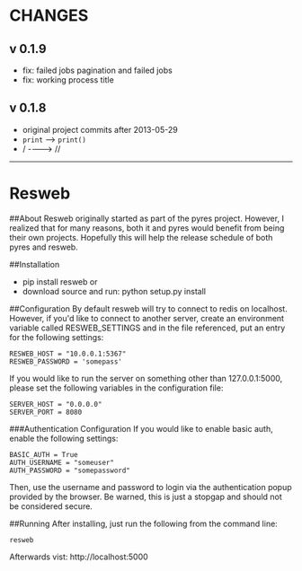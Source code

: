 CHANGES
=====
## v 0.1.9
* fix: failed jobs pagination and failed jobs
* fix: working process title

## v 0.1.8
* original project commits after 2013-05-29
* `print` --> `print()`
* / ----> //

***

Resweb
======
##About
Resweb originally started as part of the pyres project. However, I realized that for many reasons, both it and pyres would benefit 
from being their own projects. Hopefully this will help the release schedule of both pyres and resweb.

##Installation
* pip install resweb
or
* download source and run: python setup.py install

##Configuration
By default resweb will try to connect to redis on localhost. However, if you'd like to connect to another server, create an environment variable called RESWEB_SETTINGS and in the file referenced, put an entry for the following settings:

	RESWEB_HOST = "10.0.0.1:5367"
	RESWEB_PASSWORD = 'somepass'

If you would like to run the server on something other than 127.0.0.1:5000, please set the following variables in the configuration file:

    SERVER_HOST = "0.0.0.0"
    SERVER_PORT = 8080

###Authentication Configuration
If you would like to enable basic auth, enable the following settings:

	BASIC_AUTH = True
	AUTH_USERNAME = "someuser"
	AUTH_PASSWORD = "somepassword"
	
Then, use the username and password to login via the authentication popup provided by the browser. Be warned, this is just a stopgap and should not be considered secure.

##Running
After installing, just run the following from the command line:

	resweb 

Afterwards vist: http://localhost:5000

